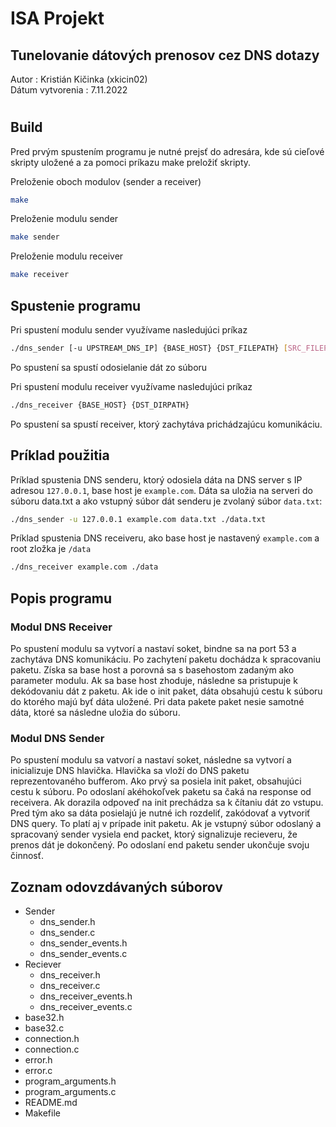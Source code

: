# ISA Projekt
## Tunelovanie dátových prenosov cez DNS dotazy
Autor : Kristián Kičinka (xkicin02)<br>
Dátum vytvorenia : 7.11.2022
#
## Build
Pred prvým spustením programu je nutné prejsť do adresára, kde sú cieľové skripty uložené a 
za pomoci príkazu make preložiť skripty.

Preloženie oboch modulov (sender a receiver)
```bash
make 
```
Preloženie modulu sender
```bash
make sender
```
Preloženie modulu receiver
```bash
make receiver
```

## Spustenie programu

Pri spustení modulu sender využívame nasledujúci príkaz

```bash
./dns_sender [-u UPSTREAM_DNS_IP] {BASE_HOST} {DST_FILEPATH} [SRC_FILEPATH]
```
Po spustení sa spustí odosielanie dát zo súboru

Pri spustení modulu receiver využívame nasledujúci príkaz

```bash
./dns_receiver {BASE_HOST} {DST_DIRPATH}
```
Po spustení sa spustí receiver, ktorý zachytáva prichádzajúcu komunikáciu.

## Príklad použitia
Príklad spustenia DNS senderu, ktorý odosiela dáta na DNS server s IP adresou ```127.0.0.1```, base host je ```example.com```.
Dáta sa uložia na serveri do súboru data.txt a ako vstupný súbor dát senderu je zvolaný súbor ```data.txt```:

```bash
./dns_sender -u 127.0.0.1 example.com data.txt ./data.txt
```

Príklad spustenia DNS receiveru, ako base host je nastavený ```example.com``` a root zložka je ```/data```
```bash
./dns_receiver example.com ./data 
```

## Popis programu

### Modul DNS Receiver
Po spustení modulu sa vytvorí a nastaví soket, bindne sa na port 53 a zachytáva DNS komunikáciu. 
Po zachytení paketu dochádza k spracovaniu paketu. Získa sa base host a porovná sa s basehostom zadaným ako parameter modulu. Ak sa base host zhoduje, následne sa pristupuje k dekódovaniu dát z paketu. Ak ide o init paket, dáta obsahujú cestu k súboru do ktorého majú byť dáta uložené. Pri data pakete paket nesie samotné dáta, ktoré sa následne uložia do súboru.

### Modul DNS Sender
Po spustení modulu sa vatvorí a nastaví soket, následne sa vytvorí a inicializuje DNS hlavička. Hlavička sa vloží do DNS paketu reprezentovaného bufferom. Ako prvý sa posiela init paket, obsahujúci cestu k súboru. Po odoslaní akéhokoľvek paketu sa čaká na response od receivera. Ak dorazila odpoveď na init prechádza sa k čítaniu dát zo vstupu. Pred tým ako sa dáta posielajú je nutné ich rozdeliť, zakódovať a vytvoriť DNS query. To platí aj v prípade init paketu. Ak je vstupný súbor odoslaný a spracovaný sender vysiela end packet, ktorý signalizuje recieveru, že prenos dát je dokončený. Po odoslaní end paketu sender ukončuje svoju činnosť.

## Zoznam odovzdávaných súborov
- Sender
  - dns_sender.h
  - dns_sender.c
  - dns_sender_events.h
  - dns_sender_events.c
- Reciever
  - dns_receiver.h
  - dns_receiver.c
  - dns_receiver_events.h
  - dns_receiver_events.c
- base32.h
- base32.c
- connection.h
- connection.c
- error.h
- error.c
- program_arguments.h
- program_arguments.c
- README.md
- Makefile



